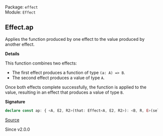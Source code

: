Package: `effect`<br />
Module: `Effect`<br />

## Effect.ap

Applies the function produced by one effect to the value produced by another effect.

**Details**

This function combines two effects:
- The first effect produces a function of type `(a: A) => B`.
- The second effect produces a value of type `A`.

Once both effects complete successfully, the function is applied to the value, resulting in an effect that produces a value of type `B`.

**Signature**

```ts
declare const ap: { <A, E2, R2>(that: Effect<A, E2, R2>): <B, R, E>(self: Effect<(a: A) => B, E, R>) => Effect<B, E | E2, R | R2>; <A, B, E, R, E2, R2>(self: Effect<(a: A) => B, E, R>, that: Effect<A, E2, R2>): Effect<B, E | E2, R | R2>; }
```

[Source](https://github.com/Effect-TS/effect/tree/main/packages/effect/src/Effect.ts#L12735)

Since v2.0.0